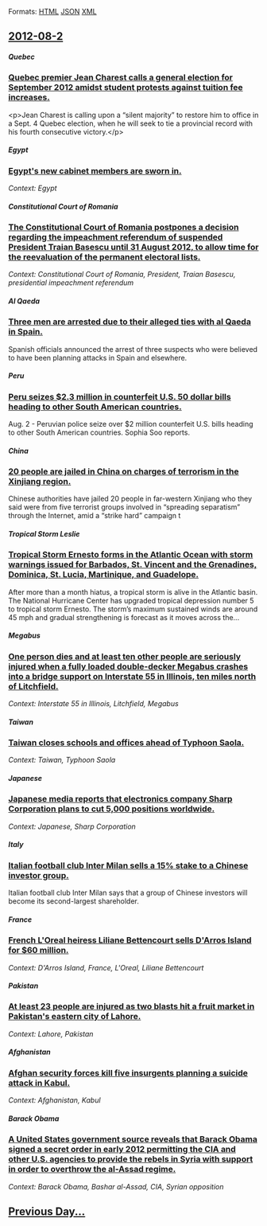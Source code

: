 
Formats: [HTML](2012/08/2/index.html)  [JSON](2012/08/2/index.json)  [XML](2012/08/2/index.xml)  

## [2012-08-2](/news/2012/08/2/index.md)

##### Quebec
### [Quebec premier Jean Charest calls a general election for September 2012 amidst student protests against tuition fee increases. ](/news/2012/08/2/quebec-premier-jean-charest-calls-a-general-election-for-september-2012-amidst-student-protests-against-tuition-fee-increases.md)
&lt;p>Jean Charest is calling upon a “silent majority” to restore him to office in a Sept. 4 Quebec election, when he will seek to tie a provincial record with his fourth consecutive victory.&lt;/p>

##### Egypt
### [Egypt's new cabinet members are sworn in. ](/news/2012/08/2/egypt-s-new-cabinet-members-are-sworn-in.md)
_Context: Egypt_

##### Constitutional Court of Romania
### [The Constitutional Court of Romania postpones a decision regarding the impeachment referendum of suspended President Traian Basescu until 31 August 2012, to allow time for the reevaluation of the permanent electoral lists. ](/news/2012/08/2/the-constitutional-court-of-romania-postpones-a-decision-regarding-the-impeachment-referendum-of-suspended-president-traian-basescu-until-3.md)
_Context: Constitutional Court of Romania, President, Traian Basescu, presidential impeachment referendum_

##### Al Qaeda
### [Three men are arrested due to their alleged ties with al Qaeda in Spain. ](/news/2012/08/2/three-men-are-arrested-due-to-their-alleged-ties-with-al-qaeda-in-spain.md)
Spanish officials announced the arrest of three suspects who were believed to have been planning attacks in Spain and elsewhere.

##### Peru
### [Peru seizes $2.3 million in counterfeit U.S. 50 dollar bills heading to other South American countries. ](/news/2012/08/2/peru-seizes-2-3-million-in-counterfeit-u-s-50-dollar-bills-heading-to-other-south-american-countries.md)
Aug. 2 - Peruvian police seize over $2 million counterfeit U.S. bills heading to other South American countries. Sophia Soo reports.

##### China
### [20 people are jailed in China on charges of terrorism in the Xinjiang region. ](/news/2012/08/2/20-people-are-jailed-in-china-on-charges-of-terrorism-in-the-xinjiang-region.md)
Chinese authorities have jailed 20 people in far-western Xinjiang who they said were from five terrorist groups involved in “spreading separatism” through the Internet, amid a “strike hard” campaign t

##### Tropical Storm Leslie
### [Tropical Storm Ernesto forms in the Atlantic Ocean with storm warnings issued for Barbados, St. Vincent and the Grenadines, Dominica, St. Lucia, Martinique, and Guadelope. ](/news/2012/08/2/tropical-storm-ernesto-forms-in-the-atlantic-ocean-with-storm-warnings-issued-for-barbados-st-vincent-and-the-grenadines-dominica-st-lu.md)
After more than a month hiatus, a tropical storm is alive in the Atlantic basin. The National Hurricane Center has upgraded tropical depression number 5 to tropical storm Ernesto. The storm&rsquo;s maximum sustained winds are around 45 mph and gradual strengthening is forecast as it moves across the...

##### Megabus
### [One person dies and at least ten other people are seriously injured when a fully loaded double-decker Megabus crashes into a bridge support on Interstate 55 in Illinois, ten miles north of Litchfield.](/news/2012/08/2/one-person-dies-and-at-least-ten-other-people-are-seriously-injured-when-a-fully-loaded-double-decker-megabus-crashes-into-a-bridge-support.md)
_Context: Interstate 55 in Illinois, Litchfield, Megabus_

##### Taiwan
### [Taiwan closes schools and offices ahead of Typhoon Saola. ](/news/2012/08/2/taiwan-closes-schools-and-offices-ahead-of-typhoon-saola.md)
_Context: Taiwan, Typhoon Saola_

##### Japanese
### [Japanese media reports that electronics company Sharp Corporation plans to cut 5,000 positions worldwide. ](/news/2012/08/2/japanese-media-reports-that-electronics-company-sharp-corporation-plans-to-cut-5-000-positions-worldwide.md)
_Context: Japanese, Sharp Corporation_

##### Italy
### [Italian football club Inter Milan sells a 15% stake to a Chinese investor group. ](/news/2012/08/2/italian-football-club-inter-milan-sells-a-15-stake-to-a-chinese-investor-group.md)
Italian football club Inter Milan says that a group of Chinese investors will become its second-largest shareholder.

##### France
### [French L'Oreal heiress Liliane Bettencourt sells D'Arros Island for $60 million. ](/news/2012/08/2/french-l-ora-c-al-heiress-liliane-bettencourt-sells-d-arros-island-for-60-million.md)
_Context: D'Arros Island, France, L'Oreal, Liliane Bettencourt_

##### Pakistan
### [At least 23 people are injured as two blasts hit a fruit market in Pakistan's eastern city of Lahore. ](/news/2012/08/2/at-least-23-people-are-injured-as-two-blasts-hit-a-fruit-market-in-pakistan-s-eastern-city-of-lahore.md)
_Context: Lahore, Pakistan_

##### Afghanistan
### [Afghan security forces kill five insurgents planning a suicide attack in Kabul. ](/news/2012/08/2/afghan-security-forces-kill-five-insurgents-planning-a-suicide-attack-in-kabul.md)
_Context: Afghanistan, Kabul_

##### Barack Obama
### [A United States government source reveals that Barack Obama signed a secret order in early 2012 permitting the CIA and other U.S. agencies to provide the rebels in Syria with support in order to overthrow the al-Assad regime. ](/news/2012/08/2/a-united-states-government-source-reveals-that-barack-obama-signed-a-secret-order-in-early-2012-permitting-the-cia-and-other-u-s-agencies-t.md)
_Context: Barack Obama, Bashar al-Assad, CIA, Syrian opposition_

## [Previous Day...](/news/2012/08/1/index.md)

